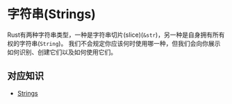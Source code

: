 # 字符串(Strings)

Rust有两种字符串类型，一种是字符串切片(slice)(`&str`)，另一种是自身拥有所有权的字符串(`String`)。
我们不会规定你应该何时使用哪一种，但我们会向你展示如何识别、创建它们以及如何使用它们。 

## 对应知识

- [Strings](https://doc.rust-lang.org/book/ch08-02-strings.html)
